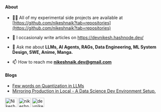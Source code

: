 <h4 align="left">About</h4>

- 👨‍💻 All of my experimental side projects are available at [https://github.com/nikeshnaik?tab=repositories](https://github.com/nikeshnaik?tab=repositories)

- 📝 I occasionaly write articles on https://devnikesh.hashnode.dev/

- 💬 Ask me about **LLMs, AI Agents, RAGs, Data Engineering, ML System Design, SWE, Anime, Manga.**

- 📫 How to reach me **nikeshnaik.dev@gmail.com**


<h4 align="left">Blogs</h4>

- [Few words on Quantization in LLMs](https://devnikesh.hashnode.dev/few-words-on-quantization-in-llms)
- [Mirroring Production in Local - A Data Science Dev Environment Setup.](https://devnikesh.hashnode.dev/mirroring-production-in-local-a-data-science-dev-environment-setup)

<p align="left">
<a href="https://twitter.com/ZoroNoGPS" target="blank"><img align="center" src="https://raw.githubusercontent.com/rahuldkjain/github-profile-readme-generator/master/src/images/icons/Social/twitter.svg" alt="NikeshNaik_" height="30" width="40" /></a>
<a href="https://linkedin.com/in/nikesh-naik" target="blank"><img align="center" src="https://raw.githubusercontent.com/rahuldkjain/github-profile-readme-generator/master/src/images/icons/Social/linked-in-alt.svg" alt="nikeshnaik" height="30" width="40" /></a>
<a href="https://hashnode.com/@devnikesh01" target="blank"><img align="center" src="https://raw.githubusercontent.com/rahuldkjain/github-profile-readme-generator/master/src/images/icons/Social/hashnode.svg" alt="devnikesh01" height="30" width="40" /></a>
</p>

